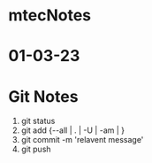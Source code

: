 # mtecNotes

# 01-03-23
# Git Notes

1. git status
2. git add {--all | . | -U | -am | <file name>}
3. git commit -m 'relavent message'
4. git push 

